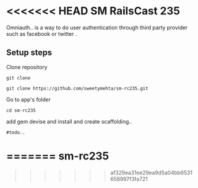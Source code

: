 <<<<<<< HEAD
SM RailsCast 235
================

Omniauth..
 is a way to do user authentication through third party provider such as facebook or twitter .

Setup steps
------------

Clone repository

```
git clone 

git clone https://github.com/sweetymehta/sm-rc235.git
```
Go to app's folder
```
cd sm-rc235
```
add gem devise and install and create scaffolding..
```
#todo..
```
=======
sm-rc235
========
>>>>>>> af329ea31ee29ea9d5a04bb6531658997f3fa721
